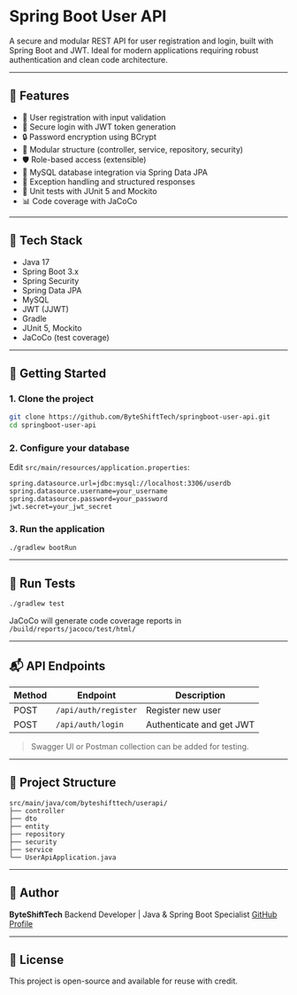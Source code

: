 # Spring Boot User API

A secure and modular REST API for user registration and login, built with Spring Boot and JWT. Ideal for modern applications requiring robust authentication and clean code architecture.

---

## 🔧 Features

* 🔐 User registration with input validation
* 🔑 Secure login with JWT token generation
* 🔒 Password encryption using BCrypt
* 🧹 Modular structure (controller, service, repository, security)
* 🛡️ Role-based access (extensible)
* 📓 MySQL database integration via Spring Data JPA
* 📆 Exception handling and structured responses
* 🧪 Unit tests with JUnit 5 and Mockito
* 📊 Code coverage with JaCoCo

---

## 💪 Tech Stack

* Java 17
* Spring Boot 3.x
* Spring Security
* Spring Data JPA
* MySQL
* JWT (JJWT)
* Gradle
* JUnit 5, Mockito
* JaCoCo (test coverage)

---

## 🚀 Getting Started

### 1. Clone the project

```bash
git clone https://github.com/ByteShiftTech/springboot-user-api.git
cd springboot-user-api
```

### 2. Configure your database

Edit `src/main/resources/application.properties`:

```properties
spring.datasource.url=jdbc:mysql://localhost:3306/userdb
spring.datasource.username=your_username
spring.datasource.password=your_password
jwt.secret=your_jwt_secret
```

### 3. Run the application

```bash
./gradlew bootRun
```

---

## 🧪 Run Tests

```bash
./gradlew test
```

JaCoCo will generate code coverage reports in `/build/reports/jacoco/test/html/`

---

## 📬 API Endpoints

| Method | Endpoint             | Description              |
| ------ | -------------------- | ------------------------ |
| POST   | `/api/auth/register` | Register new user        |
| POST   | `/api/auth/login`    | Authenticate and get JWT |

> Swagger UI or Postman collection can be added for testing.

---

## 📂 Project Structure

```
src/main/java/com/byteshifttech/userapi/
├── controller
├── dto
├── entity
├── repository
├── security
├── service
└── UserApiApplication.java
```

---

## 👤 Author

**ByteShiftTech**
Backend Developer | Java & Spring Boot Specialist
[GitHub Profile](https://github.com/ByteShiftTech)

---

## 📄 License

This project is open-source and available for reuse with credit.
